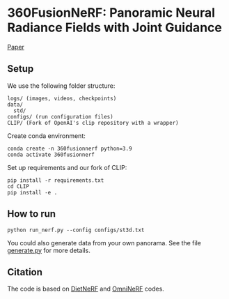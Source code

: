 # 360FusionNeRF: Panoramic Neural Radiance Fields with Joint Guidance

[Paper]()

## Setup

We use the following folder structure:
```
logs/ (images, videos, checkpoints)
data/
  std/
configs/ (run configuration files)
CLIP/ (Fork of OpenAI's clip repository with a wrapper)
```

Create conda environment:
```
conda create -n 360fusionnerf python=3.9
conda activate 360fusionnerf
```

Set up requirements and our fork of CLIP:
```
pip install -r requirements.txt
cd CLIP
pip install -e .
```

## How to run
```
python run_nerf.py --config configs/st3d.txt
```

You could also generate data from your own panorama.
See the file [generate.py](https://github.com/MetaSLAM/360FusionNeRF/tree/main/generate_data/generate.py) for more details.

## Citation

The code is based on [DietNeRF](https://github.com/ajayjain/DietNeRF) and [OmniNeRF](https://github.com/cyhsu14/OmniNeRF) codes.